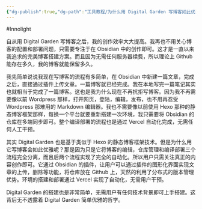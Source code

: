 ```yaml
---
{"dg-publish":true,"dg-path":"工具教程/为什么用 Digital Garden 写博客如此优雅.md","permalink":"/工具教程/为什么用 Digital Garden 写博客如此优雅/","created":"2025-06-17T11:12:20.799+08:00","updated":"2025-06-17T11:37:56.667+08:00"}
---
```


#Innolight

自从用 Digital Garden 写博客之后，我的创作效率大大提高。我再也不用关心博客的配置和部署问题，只需要专注于在 Obsidian 中的创作即可。这才是一直以来我追求的完美博客搭建方案。而且因为无需任何服务器续费，所以理论上 Github 能存在多久，我的博客就能保留多久。

我先简单说说我现在写博客的流程有多简单，在 Obsidian 中新建一篇文章，完成之后，直接通过插件上传文章。一篇博客就已经完成。我在本地写完一篇笔记其实也就相当于完成了一篇博客。这也是我为什么现在不再抗拒写博客。因为我不再需要像以前 Wordpress 那样，打开网页，登陆，编辑，发布，也不用再忍受 Wordpress 那难用的 Markdown 编辑器。我也不需要像以前使用 Hexo 那种的静态博客框架那样，每换一个平台就要重新搭建一次环境，我只需要将 Obsidian 的仓库在多端同步即可。整个编译部署的流程也是通过 Vercel 自动化完成，无需任何人工干预。

其实 Digital Garden 也是基于类似于 Hexo 的静态博客框架技术。但是为什么用它写博客会如此优雅呢？那是因为只是它将博客的编辑，仓库管理和编译部署三个流程完全分离，而且后两个流程实现了完全的自动化。所以用户只需关注真正的内容创作即可。它通过 Obsidian 的插件，让用户可以通过插件的图形化界面实现文章的上传，删除等功能，将仓库放在 Github 上，天然的利用了分布式的版本管理优势。环境的搭建和部署通过 Vercel 实现了自动化，无需用户干预。

Digital Garden 的搭建也是非常简单，无需用户有任何技术背景即可上手搭建。这背后无不透露着 Digital Garden 简单优雅的哲学。
